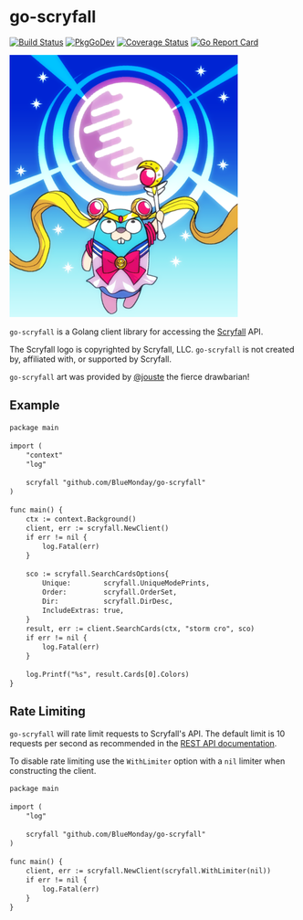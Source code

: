# go-scryfall

[![Build Status](https://travis-ci.com/BlueMonday/go-scryfall.svg?branch=master)](https://travis-ci.com/BlueMonday/go-scryfall) [![PkgGoDev](https://pkg.go.dev/badge/github.com/BlueMonday/go-scryfall)](https://pkg.go.dev/github.com/BlueMonday/go-scryfall) [![Coverage Status](https://img.shields.io/coveralls/github/BlueMonday/go-scryfall/master.svg)](https://coveralls.io/github/BlueMonday/go-scryfall?branch=master) [![Go Report Card](https://goreportcard.com/badge/github.com/BlueMonday/go-scryfall)](https://goreportcard.com/report/github.com/BlueMonday/go-scryfall)

![go-scryfall](./go-scryfall.png)

`go-scryfall` is a Golang client library for accessing the [Scryfall](https://scryfall.com/) API.

The Scryfall logo is copyrighted by Scryfall, LLC. `go-scryfall` is not created
by, affiliated with, or supported by Scryfall.

`go-scryfall` art was provided by [@jouste](https://twitter.com/jouste) the fierce drawbarian!

## Example

```golang
package main

import (
	"context"
	"log"

	scryfall "github.com/BlueMonday/go-scryfall"
)

func main() {
	ctx := context.Background()
	client, err := scryfall.NewClient()
	if err != nil {
		log.Fatal(err)
	}

	sco := scryfall.SearchCardsOptions{
		Unique:        scryfall.UniqueModePrints,
		Order:         scryfall.OrderSet,
		Dir:           scryfall.DirDesc,
		IncludeExtras: true,
	}
	result, err := client.SearchCards(ctx, "storm cro", sco)
	if err != nil {
		log.Fatal(err)
	}

	log.Printf("%s", result.Cards[0].Colors)
}
```

## Rate Limiting

`go-scryfall` will rate limit requests to Scryfall's API. The default limit is
10 requests per second as recommended in the [REST API
documentation](https://scryfall.com/docs/api#rate-limits-and-good-citizenship).

To disable rate limiting use the `WithLimiter` option with a `nil` limiter when
constructing the client.

```golang
package main

import (
	"log"

    scryfall "github.com/BlueMonday/go-scryfall"
)

func main() {
	client, err := scryfall.NewClient(scryfall.WithLimiter(nil))
	if err != nil {
		log.Fatal(err)
	}
}
```
